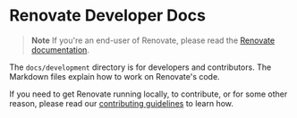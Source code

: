 # Renovate Developer Docs

> **Note**
> If you're an end-user of Renovate, please read the [Renovate documentation](https://docs.renovatebot.com).

The `docs/development` directory is for developers and contributors.
The Markdown files explain how to work on Renovate's code.

If you need to get Renovate running locally, to contribute, or for some other reason, please read our [contributing guidelines](../../.github/contributing.md) to learn how.

